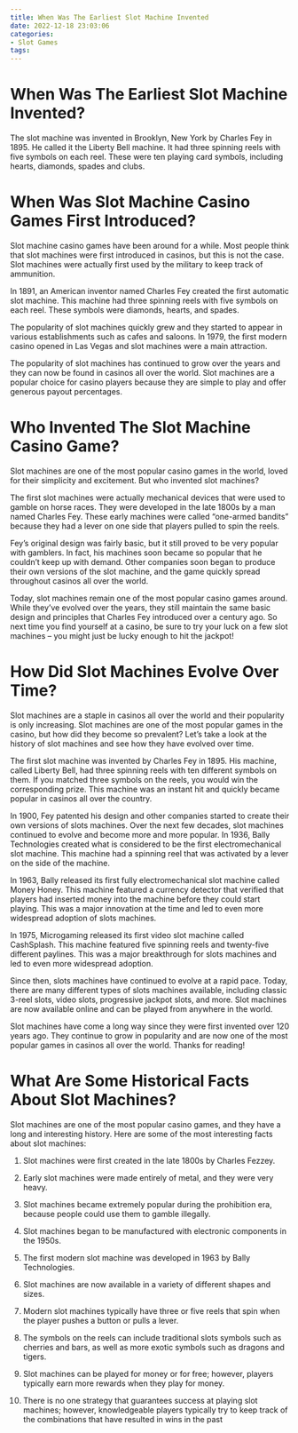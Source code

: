 ```yaml
---
title: When Was The Earliest Slot Machine Invented 
date: 2022-12-18 23:03:06
categories:
- Slot Games
tags:
---
```



#  When Was The Earliest Slot Machine Invented? 

The slot machine was invented in Brooklyn, New York by Charles Fey in 1895. He called it the Liberty Bell machine. It had three spinning reels with five symbols on each reel. These were ten playing card symbols, including hearts, diamonds, spades and clubs.

#  When Was Slot Machine Casino Games First Introduced? 

Slot machine casino games have been around for a while. Most people think that slot machines were first introduced in casinos, but this is not the case. Slot machines were actually first used by the military to keep track of ammunition. 

In 1891, an American inventor named Charles Fey created the first automatic slot machine. This machine had three spinning reels with five symbols on each reel. These symbols were diamonds, hearts, and spades. 

The popularity of slot machines quickly grew and they started to appear in various establishments such as cafes and saloons. In 1979, the first modern casino opened in Las Vegas and slot machines were a main attraction. 

The popularity of slot machines has continued to grow over the years and they can now be found in casinos all over the world. Slot machines are a popular choice for casino players because they are simple to play and offer generous payout percentages.

#  Who Invented The Slot Machine Casino Game? 

Slot machines are one of the most popular casino games in the world, loved for their simplicity and excitement. But who invented slot machines?

The first slot machines were actually mechanical devices that were used to gamble on horse races. They were developed in the late 1800s by a man named Charles Fey. These early machines were called “one-armed bandits” because they had a lever on one side that players pulled to spin the reels.

Fey’s original design was fairly basic, but it still proved to be very popular with gamblers. In fact, his machines soon became so popular that he couldn’t keep up with demand. Other companies soon began to produce their own versions of the slot machine, and the game quickly spread throughout casinos all over the world.

Today, slot machines remain one of the most popular casino games around. While they’ve evolved over the years, they still maintain the same basic design and principles that Charles Fey introduced over a century ago. So next time you find yourself at a casino, be sure to try your luck on a few slot machines – you might just be lucky enough to hit the jackpot!

#  How Did Slot Machines Evolve Over Time? 

Slot machines are a staple in casinos all over the world and their popularity is only increasing. Slot machines are one of the most popular games in the casino, but how did they become so prevalent? Let’s take a look at the history of slot machines and see how they have evolved over time.

The first slot machine was invented by Charles Fey in 1895. His machine, called Liberty Bell, had three spinning reels with ten different symbols on them. If you matched three symbols on the reels, you would win the corresponding prize. This machine was an instant hit and quickly became popular in casinos all over the country.

In 1900, Fey patented his design and other companies started to create their own versions of slots machines. Over the next few decades, slot machines continued to evolve and become more and more popular. In 1936, Bally Technologies created what is considered to be the first electromechanical slot machine. This machine had a spinning reel that was activated by a lever on the side of the machine.

In 1963, Bally released its first fully electromechanical slot machine called Money Honey. This machine featured a currency detector that verified that players had inserted money into the machine before they could start playing. This was a major innovation at the time and led to even more widespread adoption of slots machines.

In 1975, Microgaming released its first video slot machine called CashSplash. This machine featured five spinning reels and twenty-five different paylines. This was a major breakthrough for slots machines and led to even more widespread adoption.

Since then, slots machines have continued to evolve at a rapid pace. Today, there are many different types of slots machines available, including classic 3-reel slots, video slots, progressive jackpot slots, and more. Slot machines are now available online and can be played from anywhere in the world.

Slot machines have come a long way since they were first invented over 120 years ago. They continue to grow in popularity and are now one of the most popular games in casinos all over the world. Thanks for reading!

#  What Are Some Historical Facts About Slot Machines?

Slot machines are one of the most popular casino games, and they have a long and interesting history. Here are some of the most interesting facts about slot machines:

1. Slot machines were first created in the late 1800s by Charles Fezzey.

2. Early slot machines were made entirely of metal, and they were very heavy.

3. Slot machines became extremely popular during the prohibition era, because people could use them to gamble illegally.

4. Slot machines began to be manufactured with electronic components in the 1950s.

5. The first modern slot machine was developed in 1963 by Bally Technologies.

6. Slot machines are now available in a variety of different shapes and sizes.

7. Modern slot machines typically have three or five reels that spin when the player pushes a button or pulls a lever.

8. The symbols on the reels can include traditional slots symbols such as cherries and bars, as well as more exotic symbols such as dragons and tigers.

9. Slot machines can be played for money or for free; however, players typically earn more rewards when they play for money.

10. There is no one strategy that guarantees success at playing slot machines; however, knowledgeable players typically try to keep track of the combinations that have resulted in wins in the past